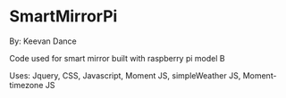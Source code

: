 # SmartMirrorPi
By: Keevan Dance


Code used for smart mirror built with raspberry pi model B

Uses: Jquery, CSS, Javascript, Moment JS, simpleWeather JS, Moment-timezone JS
